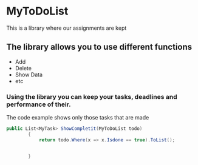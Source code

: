# MyToDoList
This is a library where our assignments are kept
 
 ## The library allows you to use different functions
 
* Add
* Delete
* Show Data
* etc
### Using the library you can keep your tasks, deadlines and performance of their.
 
The code example shows only those tasks that are made
```csharp
public List<MyTask> ShowCompletit(MyToDoList todo)
		{
			return todo.Where(x => x.Isdone == true).ToList();


		}
```
